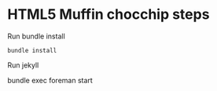 HTML5 Muffin chocchip steps
============================

Run bundle install

	bundle install

Run jekyll

  bundle exec foreman start
